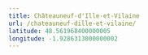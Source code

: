 ```yaml
---
title: Châteauneuf-d'Ille-et-Vilaine
url: /chateauneuf-dille-et-vilaine/
latitude: 48.561968400000005
longitude: -1.9286313000000002
---
```

